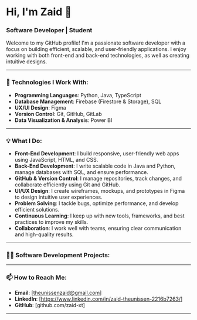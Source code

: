 # Hi, I'm Zaid 👋

### Software Developer | Student

Welcome to my GitHub profile! I'm a passionate software developer with a focus on building efficient, scalable, and user-friendly applications. I enjoy working with both front-end and back-end technologies, as well as creating intuitive designs.

---

### 🔧 **Technologies I Work With:**

- **Programming Languages**: Python, Java, TypeScript
- **Database Management**: Firebase (Firestore & Storage), SQL
- **UX/UI Design**: Figma
- **Version Control**: Git, GitHub, GitLab
- **Data Visualization & Analysis**: Power BI

---

### 💡 **What I Do:**

- **Front-End Development**: I build responsive, user-friendly web apps using JavaScript, HTML, and CSS.
- **Back-End Development**: I write scalable code in Java and Python, manage databases with SQL, and ensure performance.
- **GitHub & Version Control**: I manage repositories, track changes, and collaborate efficiently using Git and GitHub.
- **UI/UX Design**: I create wireframes, mockups, and prototypes in Figma to design intuitive user experiences.
- **Problem Solving**: I tackle bugs, optimize performance, and develop efficient solutions.
- **Continuous Learning**: I keep up with new tools, frameworks, and best practices to improve my skills.
- **Collaboration**: I work well with teams, ensuring clear communication and high-quality results.

---

### 👨‍💻 **Software Development Projects:**


---

### 📫 **How to Reach Me:**

- **Email**: [theunissenzaid@gmail.com]
- **LinkedIn**: [https://www.linkedin.com/in/zaid-theunissen-2216b7263/]
- **GitHub**: [github.com/zaid-xt]

---
